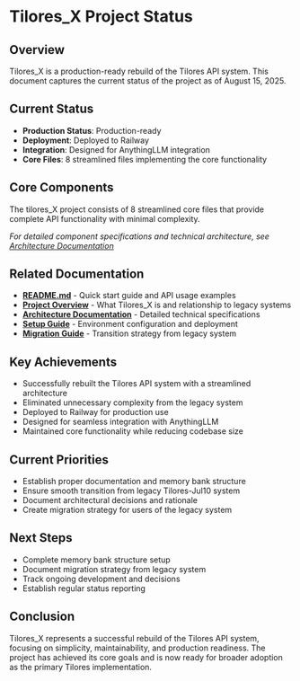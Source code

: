 # Tilores_X Project Status

## Overview

Tilores_X is a production-ready rebuild of the Tilores API system. This document captures the current status of the project as of August 15, 2025.

## Current Status

- **Production Status**: Production-ready
- **Deployment**: Deployed to Railway
- **Integration**: Designed for AnythingLLM integration
- **Core Files**: 8 streamlined files implementing the core functionality

## Core Components

The tilores_X project consists of 8 streamlined core files that provide complete API functionality with minimal complexity.

*For detailed component specifications and technical architecture, see [Architecture Documentation](tilores_X_memory_bank_architecture_README.md#current-architecture)*

## Related Documentation

- **[README.md](../README.md)** - Quick start guide and API usage examples
- **[Project Overview](tilores_X_memory_bank_project-overview.md)** - What Tilores_X is and relationship to legacy systems
- **[Architecture Documentation](tilores_X_memory_bank_architecture_README.md)** - Detailed technical specifications
- **[Setup Guide](tilores_X_memory_bank_SETUP_GUIDE.md)** - Environment configuration and deployment
- **[Migration Guide](tilores_X_memory_bank_migration-from-legacy.md)** - Transition strategy from legacy system

## Key Achievements

- Successfully rebuilt the Tilores API system with a streamlined architecture
- Eliminated unnecessary complexity from the legacy system
- Deployed to Railway for production use
- Designed for seamless integration with AnythingLLM
- Maintained core functionality while reducing codebase size

## Current Priorities

- Establish proper documentation and memory bank structure
- Ensure smooth transition from legacy Tilores-Jul10 system
- Document architectural decisions and rationale
- Create migration strategy for users of the legacy system

## Next Steps

- Complete memory bank structure setup
- Document migration strategy from legacy system
- Track ongoing development and decisions
- Establish regular status reporting

## Conclusion

Tilores_X represents a successful rebuild of the Tilores API system, focusing on simplicity, maintainability, and production readiness. The project has achieved its core goals and is now ready for broader adoption as the primary Tilores implementation.
